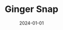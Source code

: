 ---
date: 2024-01-01
featured_image: 
title: Ginger Snap
description: 
tags: ["ginger", "ginger snap"]
---